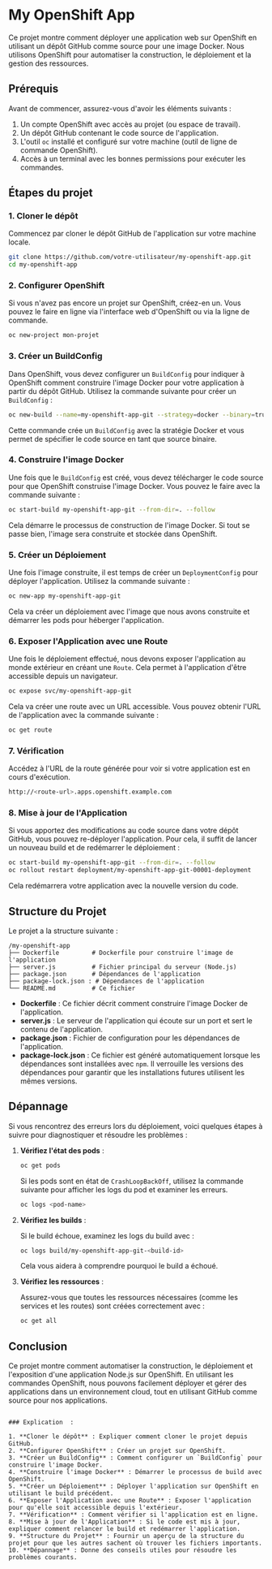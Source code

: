 # My OpenShift App

Ce projet montre comment déployer une application web sur OpenShift en utilisant un dépôt GitHub comme source pour une image Docker. Nous utilisons OpenShift pour automatiser la construction, le déploiement et la gestion des ressources.

## Prérequis

Avant de commencer, assurez-vous d'avoir les éléments suivants :

1. Un compte OpenShift avec accès au projet (ou espace de travail).
2. Un dépôt GitHub contenant le code source de l'application.
3. L'outil `oc` installé et configuré sur votre machine (outil de ligne de commande OpenShift).
4. Accès à un terminal avec les bonnes permissions pour exécuter les commandes.

## Étapes du projet

### 1. **Cloner le dépôt**

Commencez par cloner le dépôt GitHub de l'application sur votre machine locale.

```bash
git clone https://github.com/votre-utilisateur/my-openshift-app.git
cd my-openshift-app
```

### 2. **Configurer OpenShift**

Si vous n'avez pas encore un projet sur OpenShift, créez-en un. Vous pouvez le faire en ligne via l'interface web d'OpenShift ou via la ligne de commande.

```bash
oc new-project mon-projet
```

### 3. **Créer un BuildConfig**

Dans OpenShift, vous devez configurer un `BuildConfig` pour indiquer à OpenShift comment construire l'image Docker pour votre application à partir du dépôt GitHub. Utilisez la commande suivante pour créer un `BuildConfig` :

```bash
oc new-build --name=my-openshift-app-git --strategy=docker --binary=true
```

Cette commande crée un `BuildConfig` avec la stratégie Docker et vous permet de spécifier le code source en tant que source binaire.

### 4. **Construire l'image Docker**

Une fois que le `BuildConfig` est créé, vous devez télécharger le code source pour que OpenShift construise l'image Docker. Vous pouvez le faire avec la commande suivante :

```bash
oc start-build my-openshift-app-git --from-dir=. --follow
```

Cela démarre le processus de construction de l'image Docker. Si tout se passe bien, l'image sera construite et stockée dans OpenShift.

### 5. **Créer un Déploiement**

Une fois l'image construite, il est temps de créer un `DeploymentConfig` pour déployer l'application. Utilisez la commande suivante :

```bash
oc new-app my-openshift-app-git
```

Cela va créer un déploiement avec l'image que nous avons construite et démarrer les pods pour héberger l'application.

### 6. **Exposer l'Application avec une Route**

Une fois le déploiement effectué, nous devons exposer l'application au monde extérieur en créant une `Route`. Cela permet à l'application d'être accessible depuis un navigateur.

```bash
oc expose svc/my-openshift-app-git
```

Cela va créer une route avec un URL accessible. Vous pouvez obtenir l'URL de l'application avec la commande suivante :

```bash
oc get route
```

### 7. **Vérification**

Accédez à l'URL de la route générée pour voir si votre application est en cours d'exécution.

```bash
http://<route-url>.apps.openshift.example.com
```

### 8. **Mise à jour de l'Application**

Si vous apportez des modifications au code source dans votre dépôt GitHub, vous pouvez re-déployer l'application. Pour cela, il suffit de lancer un nouveau build et de redémarrer le déploiement :

```bash
oc start-build my-openshift-app-git --from-dir=. --follow
oc rollout restart deployment/my-openshift-app-git-00001-deployment
```

Cela redémarrera votre application avec la nouvelle version du code.

## Structure du Projet

Le projet a la structure suivante :

```
/my-openshift-app
├── Dockerfile         # Dockerfile pour construire l'image de l'application
├── server.js          # Fichier principal du serveur (Node.js)
├── package.json       # Dépendances de l'application
├── package-lock.json : # Dépendances de l'application
└── README.md          # Ce fichier
```

- **Dockerfile** : Ce fichier décrit comment construire l'image Docker de l'application.
- **server.js** : Le serveur de l'application qui écoute sur un port et sert le contenu de l'application.
- **package.json** : Fichier de configuration pour les dépendances de l'application.
- **package-lock.json** : Ce fichier est généré automatiquement lorsque les dépendances sont installées avec `npm`. Il verrouille les versions des dépendances pour garantir que les installations futures utilisent les mêmes versions.

## Dépannage

Si vous rencontrez des erreurs lors du déploiement, voici quelques étapes à suivre pour diagnostiquer et résoudre les problèmes :

1. **Vérifiez l'état des pods** :

   ```bash
   oc get pods
   ```

   Si les pods sont en état de `CrashLoopBackOff`, utilisez la commande suivante pour afficher les logs du pod et examiner les erreurs.

   ```bash
   oc logs <pod-name>
   ```

2. **Vérifiez les builds** :

   Si le build échoue, examinez les logs du build avec :

   ```bash
   oc logs build/my-openshift-app-git-<build-id>
   ```

   Cela vous aidera à comprendre pourquoi le build a échoué.

3. **Vérifiez les ressources** :

   Assurez-vous que toutes les ressources nécessaires (comme les services et les routes) sont créées correctement avec :

   ```bash
   oc get all
   ```

## Conclusion

Ce projet montre comment automatiser la construction, le déploiement et l'exposition d'une application Node.js sur OpenShift. En utilisant les commandes OpenShift, nous pouvons facilement déployer et gérer des applications dans un environnement cloud, tout en utilisant GitHub comme source pour nos applications.
```

### Explication  :

1. **Cloner le dépôt** : Expliquer comment cloner le projet depuis GitHub.
2. **Configurer OpenShift** : Créer un projet sur OpenShift.
3. **Créer un BuildConfig** : Comment configurer un `BuildConfig` pour construire l'image Docker.
4. **Construire l'image Docker** : Démarrer le processus de build avec OpenShift.
5. **Créer un Déploiement** : Déployer l'application sur OpenShift en utilisant le build précédent.
6. **Exposer l'Application avec une Route** : Exposer l'application pour qu'elle soit accessible depuis l'extérieur.
7. **Vérification** : Comment vérifier si l'application est en ligne.
8. **Mise à jour de l'Application** : Si le code est mis à jour, expliquer comment relancer le build et redémarrer l'application.
9. **Structure du Projet** : Fournir un aperçu de la structure du projet pour que les autres sachent où trouver les fichiers importants.
10. **Dépannage** : Donne des conseils utiles pour résoudre les problèmes courants.

